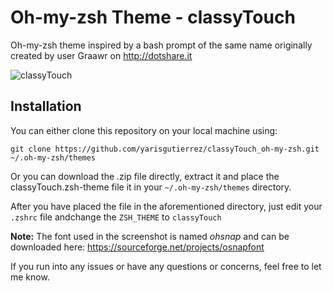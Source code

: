 # Oh-my-zsh Theme - classyTouch

Oh-my-zsh theme inspired by a bash prompt of the same name originally created by user Graawr on http://dotshare.it

![classyTouch](https://raw.githubusercontent.com/pr0tocol/classyTouch_oh-my-zsh/master/classyTouch.png)

## Installation

You can either clone this repository on your local machine using: 

`git clone https://github.com/yarisgutierrez/classyTouch_oh-my-zsh.git ~/.oh-my-zsh/themes`

Or you can download the .zip file directly, extract it and place the classyTouch.zsh-theme file it in your `~/.oh-my-zsh/themes` directory.

After you have placed the file in the aforementioned directory, just edit your `.zshrc` file andchange the `ZSH_THEME` to `classyTouch`

**Note:** The font used in the screenshot is named _ohsnap_ and can be downloaded here: https://sourceforge.net/projects/osnapfont

If you run into any issues or have any questions or concerns, feel free to let me know.
